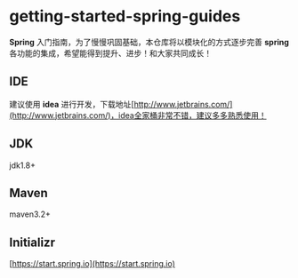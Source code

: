 # getting-started-spring-guides
**Spring** 入门指南，为了慢慢巩固基础，本仓库将以模块化的方式逐步完善 **spring** 各功能的集成，希望能得到提升、进步！和大家共同成长！
## IDE
建议使用 **idea** 进行开发，下载地址[http://www.jetbrains.com/](http://www.jetbrains.com/)，idea全家桶非常不错，建议多多熟悉使用！
## JDK
jdk1.8+
## Maven
maven3.2+
## Initializr
[https://start.spring.io](https://start.spring.io)
